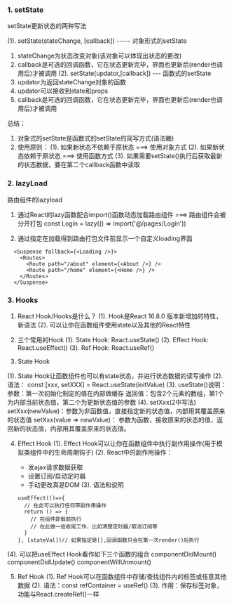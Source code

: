 ### 1. setState

setState更新状态的两种写法

(1). setState(stateChange, [callback]) ----- 对象形式的setState
  1. stateChange为状态改变对象(该对象可以体现出状态的更改)
  2. callback是可选的回调函数，它在状态更新完毕，界面也更新后(render也调用后)才被调用
(2). setState(updator,[callback]) --- 函数式的setState
  1. updator为返回stateChange对象的函数
  2. updator可以接收到state和props
  3. callback是可选的回调函数，它在状态更新完毕，界面也更新后(render也调用后)才被调用

总结： 
  1. 对象式的setState是函数式的setState的简写方式(语法糖)
  2. 使用原则： 
    (1). 如果新状态不依赖于原状态 ===> 使用对象方式
    (2). 如果新状态依赖于原状态 ===> 使用函数方式
    (3). 如果需要setState()执行后获取最新的状态数据，要在第二个callback函数中读取
### 2. lazyLoad

路由组件的lazyload

1. 通过React的lazy函数配合import()函数动态加载路由组件 ===> 路由组件会被分开打包
const Login = lazy(() => import('@/pages/Login'))

2. 通过<Suspense>指定在加载得到路由打包文件前显示一个自定义loading界面
```
  <Suspense fallback={<Loading />}>
    <Routes>
      <Route path="/about" element={<About />} />
      <Route path="/home" element={<Home />} />
    </Routes>
  </Suspense>
```
### 3. Hooks

1. React Hook/Hooks是什么？
  (1). Hook是React 16.8.0 版本新增加的特性，新语法
  (2). 可以让你在函数组件使用state以及其他的React特性

2. 三个常用的Hook
  (1). State Hook: React.useState()
  (2). Effect Hook: React.useEffect()
  (3). Ref Hook: React.useRef()

3. State Hook

  (1). State Hook让函数组件也可以有state状态，并进行状态数据的读写操作
  (2). 语法： const [xxx, setXXX] = React.useState(initValue)
  (3). useState()说明：
    参数：第一次初始化制定的值在内部做缓存
    返回值：包含2个元素的数组，第1个为内部当前状态值，第二个为更新状态值的参数
  (4). setXxx(2中写法)
    setXxx(newValue)：参数为非函数值，直接指定新的状态值，内部用其覆盖原来的状态值
    setXxx(value => newValue)： 参数为函数，接收原来的状态的值，返回新的状态值，内部用其覆盖原来的状态值。

4. Effect Hook
  (1). Effect Hook可以让你在函数组件中执行副作用操作(用于模拟类组件中的生命周期钩子)
  (2). React中的副作用操作：
    - 发ajax请求数据获取
    - 设置订阅/启动定时器
    - 手动更改真是DOM
  (3). 语法和说明

    ```
    useEffect(()=>{
      // 在此可以执行任何带副作用操作
      return () => {
        // 在组件卸载前执行
        // 在此做一些收尾工作，比如清楚定时器/取消订阅等
      }
    }, [stateVal])// 如果指定是[],回调函数只会在第一次render()后执行
    ```
  (4). 可以把useEffect Hook看作如下三个函数的组合
    componentDidMount()
    componentDidUpdate()
    componentWillUnmount()

5. Ref Hook
  (1). Ref Hook可以在函数组件中存储/查找组件内的标签或任意其他数据
  (2). 语法：const refContainer = useRef()
  (3). 作用：保存标签对象，功能与React.createRef()一样